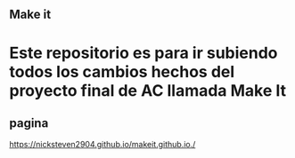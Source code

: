## Make it 

# Este repositorio es para ir subiendo todos los cambios hechos del proyecto final de AC llamada Make It

## pagina

https://nicksteven2904.github.io/makeit.github.io./


